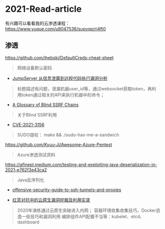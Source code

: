 # 2021-Read-article

有兴趣可以看看我的云渗透课程：https://www.yuque.com/u8047536/supvqp/ri4ft0

## 渗透

https://github.com/ihebski/DefaultCreds-cheat-sheet
> 网络设备默认密码

- [JumpServer 从信息泄露到远程代码执行漏洞分析](https://blog.riskivy.com/jumpserver-%E4%BB%8E%E4%BF%A1%E6%81%AF%E6%B3%84%E9%9C%B2%E5%88%B0%E8%BF%9C%E7%A8%8B%E4%BB%A3%E7%A0%81%E6%89%A7%E8%A1%8C%E6%BC%8F%E6%B4%9E%E5%88%86%E6%9E%90/)
> 标题描述有问题，泄漏机器user_id等，通过websocket获取token，再利用token通过相关的API来执行机器中的命令；

- [A Glossary of Blind SSRF Chains](https://blog.assetnote.io/2021/01/13/blind-ssrf-chains/)
> 关于Blind SSRF利用

- [CVE-2021-3156](https://github.com/blasty/CVE-2021-3156)
> SUDO提权：
> make && ./sudo-hax-me-a-sandwich

https://github.com/Kyuu-Ji/Awesome-Azure-Pentest
> Azure渗透测试资料

https://afinepl.medium.com/testing-and-exploiting-java-deserialization-in-2021-e762f3e43ca2
> Java反序列化

- [offensive-security-guide-to-ssh-tunnels-and-proxies](https://posts.specterops.io/offensive-security-guide-to-ssh-tunnels-and-proxies-b525cbd4d4c6)

- [红蓝对抗中的云原生漏洞挖掘及利用实录](https://mp.weixin.qq.com/s/Aq8RrH34PTkmF8lKzdY38g)
> 2020年演练通过云原生突破进入内网；
> 容器环境收集收集技巧，Docker逃逸一些技巧和漏洞利用
> 编排组件API配置不当等：kubelet、etcd、dashboard
